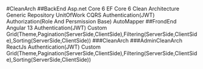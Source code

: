 #CleanArch
##BackEnd
Asp.net Core 6 
EF Core 6
Clean Architecture
Generic Repository
UnitOfWork
CQRS
Authentication(JWT)
Authorization(Role And Persmission Base)
AutoMapper
##FrondEnd
Angular 13
Authentication(JWT)
Custom Grid(Theme,Pagination(ServerSide,ClientSide),Filtering(ServerSide,ClientSide),Sorting(ServerSide,ClientSide))
###CleanArch
###AdminCleanArch
ReactJs
Authentication(JWT)
Custom Grid(Theme,Pagination(ServerSide,ClientSide),Filtering(ServerSide,ClientSide),Sorting(ServerSide,ClientSide))
